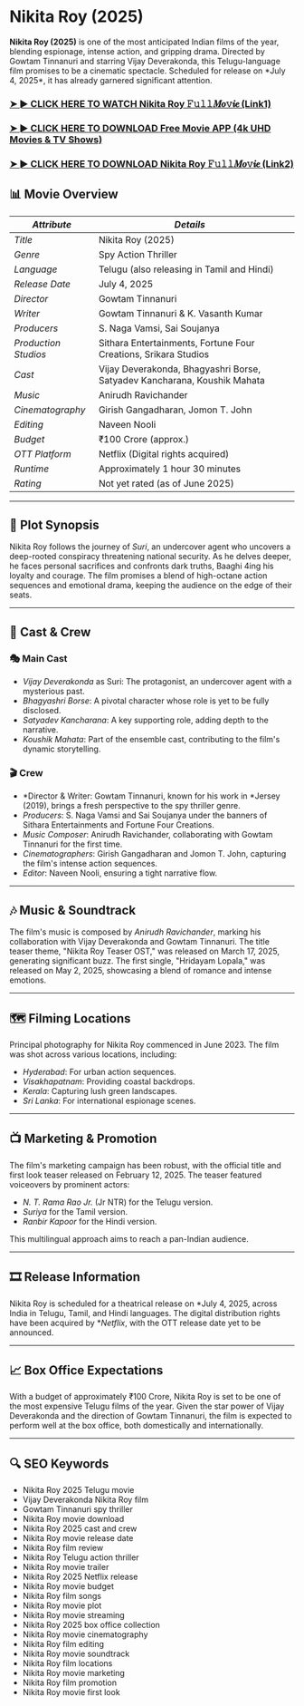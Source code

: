 <h1>Nikita Roy (2025)</h1>

<p><b>Nikita Roy (2025)</b> is one of the most anticipated Indian films of the year, blending espionage, intense action, and gripping drama. Directed by Gowtam Tinnanuri and starring Vijay Deverakonda, this Telugu-language film promises to be a cinematic spectacle. Scheduled for release on *July 4, 2025*, it has already garnered significant attention.</p>

### <a href="https://t.co/qd5pdRsKDK" rel="nofollow">➤ ► CLICK HERE TO WATCH Nikita Roy 𝙵𝚞𝚕𝚕𝑴𝒐𝚟𝒊𝒆 (Link1)</a>

### <a href="https://t.co/qd5pdRsKDK" rel="nofollow">➤ ► CLICK HERE TO DOWNLOAD Free Movie APP (4k UHD Movies & TV Shows)</a>

### <a href="https://t.co/qd5pdRsKDK" rel="nofollow">➤ ► CLICK HERE TO DOWNLOAD Nikita Roy 𝙵𝚞𝚕𝚕𝑴𝒐𝚟𝒊𝒆 (Link2)</a>

## 📊 Movie Overview

| *Attribute*          | *Details*                                                              |                                                                                                                                  |
| ---------------------- | ------------------------------------------------------------------------ | -------------------------------------------------------------------------------------------------------------------------------- |
| *Title*              | Nikita Roy (2025)                                                           |                                                                                                                                  |
| *Genre*              | Spy Action Thriller                                                      |                                                                                                                                  |
| *Language*           | Telugu (also releasing in Tamil and Hindi)                               |                                                                                                                                  |
| *Release Date*       | July 4, 2025                                                             |                                                                                                                                  |
| *Director*           | Gowtam Tinnanuri                                                         |                                                                                                                                  |
| *Writer*             | Gowtam Tinnanuri & K. Vasanth Kumar                                      |                                                                                                                                  |
| *Producers*          | S. Naga Vamsi, Sai Soujanya                                              |                                                                                                                                  |
| *Production Studios* | Sithara Entertainments, Fortune Four Creations, Srikara Studios          |                                                                                                                                  |
| *Cast*               | Vijay Deverakonda, Bhagyashri Borse, Satyadev Kancharana, Koushik Mahata |                                                                                                                                  |
| *Music*              | Anirudh Ravichander                                                      |                                                                                                                                  |
| *Cinematography*     | Girish Gangadharan, Jomon T. John                                        |                                                                                                                                  |
| *Editing*            | Naveen Nooli                                                             |                                                                                                                                  |
| *Budget*             | ₹100 Crore (approx.)                                                     |                                                                                                                                  |
| *OTT Platform*       | Netflix (Digital rights acquired)                                        |                                                                                                                                  |
| *Runtime*            | Approximately 1 hour 30 minutes                                          |                                                                                                                                  |
| *Rating*             | Not yet rated (as of June 2025)                                          |  |

---

## 🎥 Plot Synopsis

Nikita Roy follows the journey of *Suri*, an undercover agent who uncovers a deep-rooted conspiracy threatening national security. As he delves deeper, he faces personal sacrifices and confronts dark truths, Baaghi 4ing his loyalty and courage. The film promises a blend of high-octane action sequences and emotional drama, keeping the audience on the edge of their seats.

---

## 👥 Cast & Crew

### 🎭 Main Cast

* *Vijay Deverakonda* as Suri: The protagonist, an undercover agent with a mysterious past.
* *Bhagyashri Borse*: A pivotal character whose role is yet to be fully disclosed.
* *Satyadev Kancharana*: A key supporting role, adding depth to the narrative.
* *Koushik Mahata*: Part of the ensemble cast, contributing to the film's dynamic storytelling.

### 🎬 Crew

* *Director & Writer: Gowtam Tinnanuri, known for his work in *Jersey (2019), brings a fresh perspective to the spy thriller genre.
* *Producers*: S. Naga Vamsi and Sai Soujanya under the banners of Sithara Entertainments and Fortune Four Creations.
* *Music Composer*: Anirudh Ravichander, collaborating with Gowtam Tinnanuri for the first time.
* *Cinematographers*: Girish Gangadharan and Jomon T. John, capturing the film's intense action sequences.
* *Editor*: Naveen Nooli, ensuring a tight narrative flow.

---

## 🎶 Music & Soundtrack

The film's music is composed by *Anirudh Ravichander*, marking his collaboration with Vijay Deverakonda and Gowtam Tinnanuri. The title teaser theme, "Nikita Roy Teaser OST," was released on March 17, 2025, generating significant buzz. The first single, "Hridayam Lopala," was released on May 2, 2025, showcasing a blend of romance and intense emotions.

---

## 🗺 Filming Locations

Principal photography for Nikita Roy commenced in June 2023. The film was shot across various locations, including:

* *Hyderabad*: For urban action sequences.
* *Visakhapatnam*: Providing coastal backdrops.
* *Kerala*: Capturing lush green landscapes.
* *Sri Lanka*: For international espionage scenes.

---

## 📺 Marketing & Promotion

The film's marketing campaign has been robust, with the official title and first look teaser released on February 12, 2025. The teaser featured voiceovers by prominent actors:

* *N. T. Rama Rao Jr.* (Jr NTR) for the Telugu version.
* *Suriya* for the Tamil version.
* *Ranbir Kapoor* for the Hindi version.

This multilingual approach aims to reach a pan-Indian audience.

---

## 🎞 Release Information

Nikita Roy is scheduled for a theatrical release on *July 4, 2025, across India in Telugu, Tamil, and Hindi languages. The digital distribution rights have been acquired by **Netflix*, with the OTT release date yet to be announced.

---

## 📈 Box Office Expectations

With a budget of approximately ₹100 Crore, Nikita Roy is set to be one of the most expensive Telugu films of the year. Given the star power of Vijay Deverakonda and the direction of Gowtam Tinnanuri, the film is expected to perform well at the box office, both domestically and internationally.

---

## 🔍 SEO Keywords

* Nikita Roy 2025 Telugu movie
* Vijay Deverakonda Nikita Roy film
* Gowtam Tinnanuri spy thriller
* Nikita Roy movie download
* Nikita Roy 2025 cast and crew
* Nikita Roy movie release date
* Nikita Roy film review
* Nikita Roy Telugu action thriller
* Nikita Roy movie trailer
* Nikita Roy 2025 Netflix release
* Nikita Roy movie budget
* Nikita Roy film songs
* Nikita Roy movie plot
* Nikita Roy movie streaming
* Nikita Roy 2025 box office collection
* Nikita Roy movie cinematography
* Nikita Roy film editing
* Nikita Roy movie soundtrack
* Nikita Roy film locations
* Nikita Roy movie marketing
* Nikita Roy film promotion
* Nikita Roy movie first look
